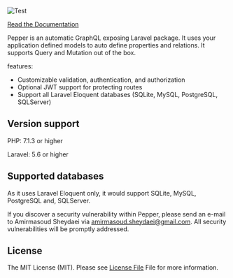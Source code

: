 ![Test](https://github.com/pepperlabs/pepper/workflows/Test/badge.svg?branch=master)

[Read the Documentation](https://pepperlabs.github.io/docs/)

Pepper is an automatic GraphQL exposing Laravel package. It uses your application defined models to auto define properties and relations. It supports Query and Mutation out of the box.

features:

- Customizable validation, authentication, and authorization
- Optional JWT support for protecting routes
- Support all Laravel Eloquent databases (SQLite, MySQL, PostgreSQL, SQLServer)

## Version support

PHP: 7.1.3 or higher

Laravel: 5.6 or higher

## Supported databases

As it uses Laravel Eloquent only, it would support SQLite, MySQL, PostgreSQL and, SQLServer.

If you discover a security vulnerability within Pepper, please send an e-mail to Amirmasoud Sheydaei via [amirmasoud.sheydaei@gmail.com](mailto:amirmasoud.sheydaei@gmail.com). All security vulnerabilities will be promptly addressed.

## License

The MIT License (MIT). Please see [License File](LICENSE) File for more information.
